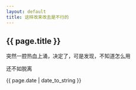 ```yaml
---
layout: default
title: 这样改来改去是不行的
---
```


## {{ page.title }}  

突然一腔热血上涌，决定了，可是发现，不知道怎么用  

还不如脱离

{{ page.date | date_to_string }}